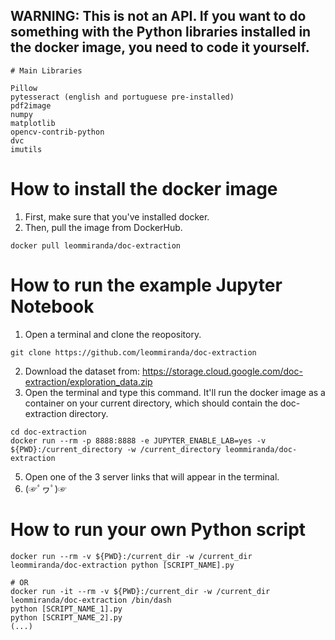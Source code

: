 ## WARNING: This is not an API. If you want to do something with the Python libraries installed in the docker image, you need to code it yourself.

```
# Main Libraries

Pillow
pytesseract (english and portuguese pre-installed)
pdf2image
numpy
matplotlib
opencv-contrib-python
dvc
imutils
```

# How to install the docker image
1. First, make sure that you've installed docker.
2. Then, pull the image from DockerHub.
```
docker pull leommiranda/doc-extraction
```

# How to run the example Jupyter Notebook

1. Open a terminal and clone the reopository.
```
git clone https://github.com/leommiranda/doc-extraction
```
2. Download the dataset from: <https://storage.cloud.google.com/doc-extraction/exploration_data.zip>
3. Open the terminal and type this command. It'll run the docker image as a container on your current directory, which should contain the doc-extraction directory.
```
cd doc-extraction
docker run --rm -p 8888:8888 -e JUPYTER_ENABLE_LAB=yes -v ${PWD}:/current_directory -w /current_directory leommiranda/doc-extraction
```
5. Open one of the 3 server links that will appear in the terminal.
6. (☞ﾟヮﾟ)☞

# How to run your own Python script
```
docker run --rm -v ${PWD}:/current_dir -w /current_dir leommiranda/doc-extraction python [SCRIPT_NAME].py

# OR
docker run -it --rm -v ${PWD}:/current_dir -w /current_dir leommiranda/doc-extraction /bin/dash
python [SCRIPT_NAME_1].py
python [SCRIPT_NAME_2].py
(...)
```
